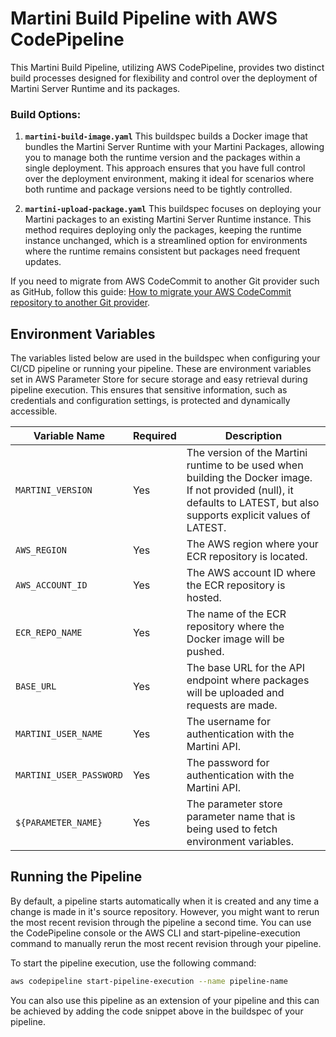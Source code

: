 # Martini Build Pipeline with AWS CodePipeline

This Martini Build Pipeline, utilizing AWS CodePipeline, provides two distinct build processes designed for flexibility and control over the deployment of Martini Server Runtime and its packages.

### Build Options:
1. **`martini-build-image.yaml`**
This buildspec builds a Docker image that bundles the Martini Server Runtime with your Martini Packages, allowing you to manage both the runtime version and the packages within a single deployment. This approach ensures that you have full control over the deployment environment, making it ideal for scenarios where both runtime and package versions need to be tightly controlled.

2. **`martini-upload-package.yaml`**
This buildspec focuses on deploying your Martini packages to an existing Martini Server Runtime instance. This method requires deploying only the packages, keeping the runtime instance unchanged, which is a streamlined option for environments where the runtime remains consistent but packages need frequent updates. 

If you need to migrate from AWS CodeCommit to another Git provider such as GitHub, follow this guide: [How to migrate your AWS CodeCommit repository to another Git provider](https://aws.amazon.com/blogs/devops/how-to-migrate-your-aws-codecommit-repository-to-another-git-provider/).


## Environment Variables

The variables listed below are used in the buildspec when configuring your CI/CD pipeline or running your pipeline. These are environment variables set in AWS Parameter Store for secure storage and easy retrieval during pipeline execution. This ensures that sensitive information, such as credentials and configuration settings, is protected and dynamically accessible.

| **Variable Name**             | **Required** | **Description**                                                                                                         |
|-------------------------------|--------------|-------------------------------------------------------------------------------------------------------------------------|
| `MARTINI_VERSION`             | Yes          |The version of the Martini runtime to be used when building the Docker image. If not provided (null), it defaults to LATEST, but also supports explicit values of LATEST.                                           |
| `AWS_REGION`                  | Yes          | The AWS region where your ECR repository is located.                                                                    |
| `AWS_ACCOUNT_ID`              | Yes          | The AWS account ID where the ECR repository is hosted.                                                                  |
| `ECR_REPO_NAME`               | Yes          | The name of the ECR repository where the Docker image will be pushed.                                                   |
| `BASE_URL`                    | Yes          | The base URL for the API endpoint where packages will be uploaded and requests are made.                                |
| `MARTINI_USER_NAME`           | Yes          | The username for authentication with the Martini API.                                                                   |
| `MARTINI_USER_PASSWORD`       | Yes          | The password for authentication with the Martini API.                                                                   |
| `${PARAMETER_NAME}`           | Yes          | The parameter store parameter name that is being used to fetch environment variables.                                   |

## Running the Pipeline

By default, a pipeline starts automatically when it is created and any time a change is made in it's source repository. However, you might want to rerun the most recent revision through the pipeline a second time. You can use the CodePipeline console or the AWS CLI and start-pipeline-execution command to manually rerun the most recent revision through your pipeline.

To start the pipeline execution, use the following command:

```bash
aws codepipeline start-pipeline-execution --name pipeline-name
```

You can also use this pipeline as an extension of your pipeline and this can be achieved by adding the code snippet above in the buildspec of your pipeline.